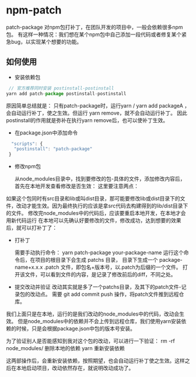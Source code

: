 # npm-patch
patch-package 对npm包打补丁，在团队开发的项目中，一般会依赖很多npm包。 有这样一种情况：我们想在某个npm包中自己添加一段代码或者修复某个紧急bug，以实现某个想要的功能。

## 如何使用

- 安装依赖包
```js
 // 官方推荐同时安装 postinstall-postinstall
yarn add patch-package postinstall-postinstall
```

原因简单总结就是：
只有patch-package时，运行yarn / yarn add packageA ，会自动运行补丁，使之生效。但运行 yarn remove，就不会自动运行补丁。 因此postinstall的作用就是弥补在执行yarn remove后，也可以使补丁生效。

-  在package.json中添加命令
```js
  "scripts": {
   "postinstall": "patch-package"
 }
```
- 修改npm包

  从node_modules目录中，找到要修改的包-具体的文件，添加修改内容后，
首先在本地开发查看修改是否生效：
这里要注意两点：

如果这个包同时有src目录和lib或叫dist目录，那可能要修改lib或dist目录下的文件，改动才能生效。因为最终执行的应该是拿src代码去构建得到的lib/dist目录下的文件。
修改完node_modules中的代码后，应该要重启本地开发，在本地才会用新代码运行
在本地可以先确认好要修改的文件，修改成功，达到想要的效果后，就可以打补丁了：


- 打补丁
  
  需要手动执行命令：
yarn patch-package your-package-name
运行这个命令后，在项目的根目录下会生成 patchs 目录，
目录下生成一个 package-name+x.x.x .patch 文件，即包名+版本号，以.patch为后缀的一个文件。
打开该文件，可以看到文件的内容，是记录了修改前后的diff，不同之处。



- 提交改动并验证
改动其实就是多了一个patchs目录，及其下的patch文件-记录包的改动点。
需要 git add commit push 操作，将patch文件推到远程仓库。

我们上面只是在本地，运行的是我们改动的node_modules中的代码，改动会生效。
但是node_modules中的依赖并不会上传到远程仓库，我们使用yarn安装依赖的时候，只是会根据package.json中包的版本号安装。

为了验证别人是否能感知到我对这个包的改动，可以进行一下验证：
rm -rf node_modules/ 删除本地的依赖
yarn 重新安装依赖

这两部操作后，会重新安装依赖，按照期望，也会自动运行补丁使之生效。这样之后在本地启动项目，改动依然存在，就说明改动成功了。
 
